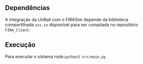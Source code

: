 ## Dependências
A integração da UnBall com o FIRASim depende da biblioteca compartilhada `vss.so` disponível para ser compilada no repositório `FIRA_Client`.

## Execução
Para executar o sistema rode `python3 src/main.py`